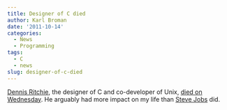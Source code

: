 ```yaml
---
title: Designer of C died
author: Karl Broman
date: '2011-10-14'
categories:
  - News
  - Programming
tags:
  - C
  - news
slug: designer-of-c-died
---
```


[Dennis Ritchie](http://cm.bell-labs.com/who/dmr/), the designer of C and co-developer of Unix, [died on Wednesday](http://tinyurl.com/4y38mkt).  He arguably had more impact on my life than [Steve Jobs](http://tinyurl.com/3fj8llw) did.
